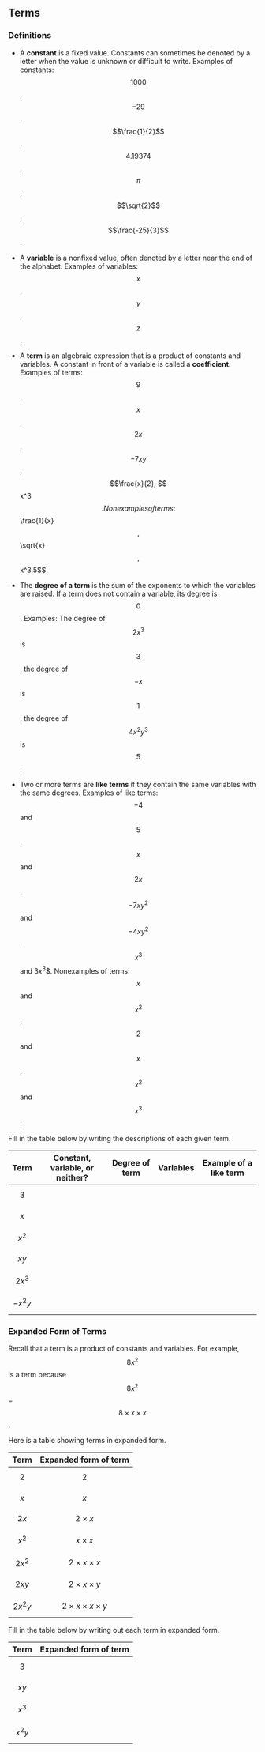Terms
-------

### Definitions

* A **constant** is a fixed value. Constants can sometimes be denoted by a letter when the value is unknown or difficult to write. Examples of constants: $$1000$$, $$-29$$, $$\frac{1}{2}$$, $$4.19374$$, $$\pi$$, $$\sqrt{2}$$, $$\frac{-25}{3}$$.

* A **variable** is a nonfixed value, often denoted by a letter near the end of the alphabet. Examples of variables: $$x$$, $$y$$, $$z$$.

* A **term** is an algebraic expression that is a product of constants and variables. A constant in front of a variable is called a **coefficient**. Examples of terms: $$9$$, $$x$$, $$2x$$, $$-7xy$$, $$\frac{x}{2}, $$x^3$$. Nonexamples of terms: $$\frac{1}{x}$$, $$\sqrt{x}$$, $$x^3.5$$.

* The **degree of a term** is the sum of the exponents to which the variables are raised. If a term does not contain a variable, its degree is $$0$$. Examples: The degree of $$2x^3$$ is $$3$$, the degree of $$-x$$ is $$1$$, the degree of $$4x^2y^3$$ is $$5$$.
 
* Two or more terms are **like terms** if they contain the same variables with the same degrees. Examples of like terms: $$-4$$ and $$5$$, $$x$$ and $$2x$$, $$-7xy^2$$ and $$-4xy^2$$, $$x^3$$ and $3x^3$$. Nonexamples of terms: $$x$$ and $$x^2$$, $$2$$ and $$x$$, $$x^2$$ and $$x^3$$.  

Fill in the table below by writing the descriptions of each given term.
 
| Term | Constant, variable, or neither? | Degree of term | Variables | Example of a like term |
| --- | --- | --- | --- | --- |
| $$3$$ | | | | |
| $$x$$ | | | | |
| $$x^2$$ | | | | |
| $$xy$$ | | | | |
| $$2x^3$$ | | | | |
| $$-x^2y$$ | | | | |
 
 
### Expanded Form of Terms 

Recall that a term is a product of constants and variables. For example, $$8x^2$$ is a term because $$8x^2$$ = $$8 × x × x$$.

Here is a table showing terms in expanded form.

| Term | Expanded form of term |
| --- | --- | 
| $$2$$ | $$2$$ |
| $$x$$ | $$x$$ |
| $$2x$$ | $$2 ×x$$ |
| $$x^2$$ | $$x × x$$|
| $$2x^2$$ | $$2 × x × x$$|
| $$2xy$$ | $$2 × x × y$$ |
| $$2x^2y$$ | $$2 × x × x × y$$ |

Fill in the table below by writing out each term in expanded form.

| Term |  Expanded form of term |
| --- | --- | 
| $$3$$ | |
| $$xy$$ | |
| $$x^3$$ | |
| $$x^2y$$ | |